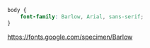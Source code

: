 ```css
body {
    font-family: Barlow, Arial, sans-serif;
}
```

https://fonts.google.com/specimen/Barlow
